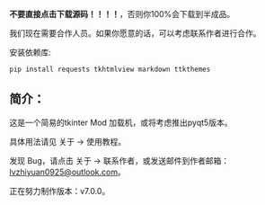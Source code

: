**不要直接点击下载源码！！！！**，否则你100%会下载到半成品。

我们现在需要合作人员。如果你愿意的话，可以考虑联系作者进行合作。

安装依赖库:

    pip install requests tkhtmlview markdown ttkthemes

## 简介：

这是一个简易的tkinter Mod 加载机，或将考虑推出pyqt5版本。

具体用法请见 关于 -> 使用教程。

发现 Bug，请点击 关于 -> 联系作者，或发送邮件到作者邮箱：lvzhiyuan0925@outlook.com。

正在努力制作版本：v7.0.0。
